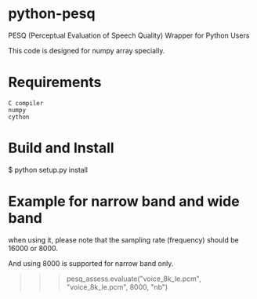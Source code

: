 # python-pesq

PESQ (Perceptual Evaluation of Speech Quality) Wrapper for Python Users

This code is designed for numpy array specially.

# Requirements

    C compiler
    numpy
    cython

# Build and Install
$ python setup.py install

# Example for narrow band and wide band

when using it, please note that the sampling rate (frequency) should be 16000 or 8000. 

And using 8000 is supported for narrow band only.

>>> pesq_assess.evaluate("voice_8k_le.pcm", "voice_8k_le.pcm", 8000, "nb")

